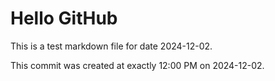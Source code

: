 # Hello GitHub
This is a test markdown file for date 2024-12-02.

This commit was created at exactly 12:00 PM on 2024-12-02.
